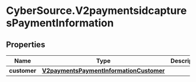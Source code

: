 # CyberSource.V2paymentsidcapturesPaymentInformation

## Properties
Name | Type | Description | Notes
------------ | ------------- | ------------- | -------------
**customer** | [**V2paymentsPaymentInformationCustomer**](V2paymentsPaymentInformationCustomer.md) |  | [optional] 


